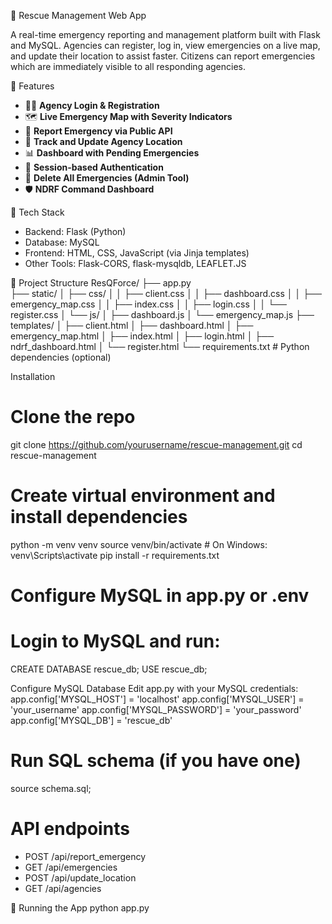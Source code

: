 🚨 Rescue Management Web App

A real-time emergency reporting and management platform built with Flask and MySQL. Agencies can register, log in, view emergencies on a live map, and update their location to assist faster. Citizens can report emergencies which are immediately visible to all responding agencies.

🔧 Features

- 🧑‍🚒 **Agency Login & Registration**
- 🗺️ **Live Emergency Map with Severity Indicators**
- 🚨 **Report Emergency via Public API**
- 📍 **Track and Update Agency Location**
- 📊 **Dashboard with Pending Emergencies**
- 🔐 **Session-based Authentication**
- 🧼 **Delete All Emergencies (Admin Tool)**
- 🛡 **NDRF Command Dashboard**


🧱 Tech Stack

- Backend: Flask (Python)
- Database: MySQL
- Frontend: HTML, CSS, JavaScript (via Jinja templates)
- Other Tools: Flask-CORS, flask-mysqldb, LEAFLET.JS

📁 Project Structure
ResQForce/
├── app.py           
├── static/
│   ├── css/
│   │   ├── client.css
│   │   ├── dashboard.css
│   │   ├── emergency_map.css
│   │   ├── index.css
│   │   ├── login.css
│   │   └── register.css
│   └── js/
│       ├── dashboard.js
│       └── emergency_map.js
├── templates/
│   ├── client.html
│   ├── dashboard.html
│   ├── emergency_map.html
│   ├── index.html
│   ├── login.html
│   ├── ndrf_dashboard.html
│   └── register.html
└── requirements.txt               # Python dependencies (optional)


Installation
# Clone the repo
git clone https://github.com/yourusername/rescue-management.git
cd rescue-management

# Create virtual environment and install dependencies
python -m venv venv
source venv/bin/activate   # On Windows: venv\Scripts\activate
pip install -r requirements.txt

# Configure MySQL in app.py or .env
# Login to MySQL and run:
CREATE DATABASE rescue_db;
USE rescue_db;

Configure MySQL Database
Edit app.py with your MySQL credentials:
app.config['MYSQL_HOST'] = 'localhost'
app.config['MYSQL_USER'] = 'your_username'
app.config['MYSQL_PASSWORD'] = 'your_password'
app.config['MYSQL_DB'] = 'rescue_db'

# Run SQL schema (if you have one)
source schema.sql;

# API endpoints
- POST /api/report_emergency
- GET  /api/emergencies
- POST /api/update_location
- GET  /api/agencies

🧪 Running the App
python app.py
